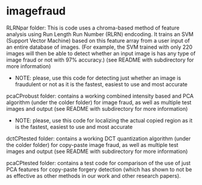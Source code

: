 # imagefraud

RLRNpar folder: This is code uses a chroma-based method of feature analysis using Run Length Run Number (RLRN) endcoding. It trains an SVM (Support Vector Machine) based on this feature array from a user input of an entire database of images. (For example, the SVM trained with only 220 images will then be able to detect whether an input image is has any type of image fraud or not with 97% accuracy.) (see README with subdirectory for more information)

 - NOTE: please, use this code for detecting just whether an image is fraudulent or not as it is the fastest, easiest to use and most accurate

pcaCProbust folder: contains a working combined intensity based and PCA algorithm (under the colder folder) for image fraud,
as well as multiple test images and output (see README with subdirectory for more information)
 
 - NOTE: please, use this code for localizing the actual copied region as it is the fastest, easiest to use and most accurate
 
 
dctCPtested folder: contains a working DCT quantization algorithm (under the colder folder) for copy-paste image fraud,
as well as multiple test images and output (see README with subdirectory for more information)

pcaCPtested folder: contains a test code for comparison of the use of just PCA features for copy-paste forgery detection 
(which has shown to not be as effective as other methods in our work and other research papers).

